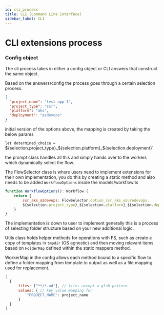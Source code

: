 ```yaml
---
id: cli_process
title: CLI (Command Line Interface)
sidebar_label: CLI
---
```


# CLI extensions process

### Config object 

The cli process takes in either a config object or CLI answers that construct the same object.

Based on the answers/config the process goes through a certain selection process. 

```json 
{
  "project_name": "test-app-1",
  "project_type": "ssr",
  "platform": "aks",
  "deployment": "azdevops"
}
```

initial version of the options above, the mapping is created by taking the below params

`let determined_choice = `${selection.project_type}_${selection.platform}_${selection.deployment}`

the prompt class handles all this and simply hands over to the workers which dynamically select the flow.

The FlowSelector class is where users need to implement extensions for their own implementation, you do this by creating a static method and also needs to be added `WorkflowOptions` inside the models/workflow.ts

```javascript 
function WorkflowOptions(): Workflow {
    return {
        ssr_aks_azdevops: FlowSelector.option_ssr_aks_azuredevops,
        ${selection.project_type}_${selection.platform}_${selection.deployment}: FlowSelection.MyMappedFunction
    }
}
```

The implementation is down to user to implement generally this is a process of selecting folder structure based on your new additional logic.

Utils class holds helper methods for operations with FS, such as create a copy of templates in `tmpdir` (OS agnostic) and then moving relevant items based on `FolderMap` defined within the static mappers method.

WorkerMap in the config allows each method bound to a specific flow to define a folder mapping from template to output as well as a file mapping used for replacement. 

```javascript
[
  {
      files: ["**/*.md"], // files accept a glob pattern
      values: { // key value mapping for 
          "PROJECT_NAME": project_name
      }
  }
]
```
